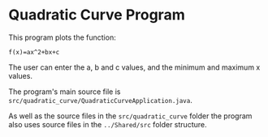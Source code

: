 # Quadratic Curve Program

This program plots the function:
 
    f(x)=ax^2+bx+c

The user can enter the a, b and c values, and the minimum and maximum x values.

The program's main source file is `src/quadratic_curve/QuadraticCurveApplication.java`. 

As well as the source files in the `src/quadratic_curve` folder the program also uses source 
files in the `../Shared/src` folder structure.


